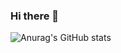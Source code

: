 ### Hi there 👋


![Anurag's GitHub stats](https://github-readme-stats.vercel.app/api?username=DevMinGeonPark&show_icons=true&theme=radical)

<!--
**DevMinGeonPark/DevMinGeonPark** is a ✨ _special_ ✨ repository because its `README.md` (this file) appears on your GitHub profile.

Here are some ideas to get you started:

- 🔭 I’m currently working on ...
- 🌱 I’m currently learning ...
- 👯 I’m looking to collaborate on ...
- 🤔 I’m looking for help with ...
- 💬 Ask me about ...
- 📫 How to reach me: ...
- 😄 Pronouns: ...
- ⚡ Fun fact: ...
-->
